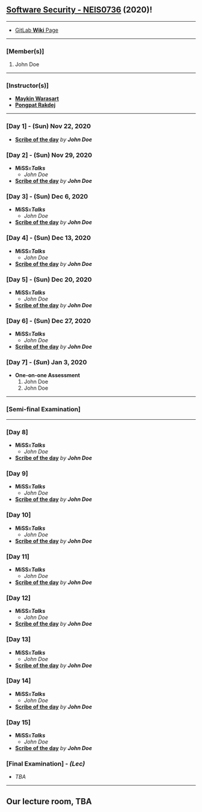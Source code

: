 ## **[Software Security - NEIS0736](../) (2020)**!

---

* [GitLab **Wiki** Page](https://gitlab.com/NEIS0736/2020/wikis/README)

---

### **[Member(s)]**

1. John Doe

---

### **[Instructor(s)]**
* **[Maykin Warasart](https://fb.me/maeklong)**
* **[Pongpat Rakdej](https://fb.me/pongpatrakdej)**

---

### [**Day 1**] - (Sun) **Nov 22,** 2020
*  **[Scribe of the day](https://gitlab.com/NEIS0736/2020/wikis/Scribe-of-Day-1)** *by **John Doe***

### [**Day 2**] - (Sun) **Nov 29,** 2020
*  **MiSS**x***Talks***
   * *John Doe*
*  **[Scribe of the day](https://gitlab.com/NEIS0736/2020/wikis/Scribe-of-Day-2)** *by **John Doe***

### [**Day 3**] - (Sun) **Dec 6,** 2020
*  **MiSS**x***Talks***
   * *John Doe*
*  **[Scribe of the day](https://gitlab.com/NEIS0736/2020/wikis/Scribe-of-Day-3)** *by **John Doe***

### [**Day 4**] - (Sun) **Dec 13,** 2020
*  **MiSS**x***Talks***
   * *John Doe*
*  **[Scribe of the day](https://gitlab.com/NEIS0736/2020/wikis/Scribe-of-Day-4)** *by **John Doe***

### [**Day 5**] - (Sun) **Dec 20,** 2020
*  **MiSS**x***Talks***
   * *John Doe*
*  **[Scribe of the day](https://gitlab.com/NEIS0736/2020/wikis/Scribe-of-Day-5)** *by **John Doe***

### [**Day 6**] - (Sun) **Dec 27,** 2020
*  **MiSS**x***Talks***
   * *John Doe*
*  **[Scribe of the day](https://gitlab.com/NEIS0736/2020/wikis/Scribe-of-Day-6)** *by **John Doe***

### [**Day 7**] - (***Sun***) **Jan 3,** 2020
*  **One-on-one Assessment**
	1. John Doe
	1. John Doe
    
---

### [**Semi-final Examination**] 

---

### [**Day 8**]
*  **MiSS**x***Talks***
   * *John Doe*
*  **[Scribe of the day](https://gitlab.com/NEIS0736/2020/wikis/Scribe-of-Day-8)** *by **John Doe***

### [**Day 9**]
*  **MiSS**x***Talks***
   * *John Doe*
*  **[Scribe of the day](https://gitlab.com/NEIS0736/2020/wikis/Scribe-of-Day-9)** *by **John Doe***

### [**Day 10**]
*  **MiSS**x***Talks***
   * *John Doe*
*  **[Scribe of the day](https://gitlab.com/NEIS0736/2020/wikis/Scribe-of-Day-10)** *by **John Doe***

### [**Day 11**]
*  **MiSS**x***Talks***
   * *John Doe*
*  **[Scribe of the day](https://gitlab.com/NEIS0736/2020/wikis/Scribe-of-Day-11)** *by **John Doe***

### [**Day 12**]
*  **MiSS**x***Talks***
   * *John Doe*
*  **[Scribe of the day](https://gitlab.com/NEIS0736/2020/wikis/Scribe-of-Day-12)** *by **John Doe***

### [**Day 13**]
*  **MiSS**x***Talks***
   * *John Doe*
*  **[Scribe of the day](https://gitlab.com/NEIS0736/2020/wikis/Scribe-of-Day-13)** *by **John Doe***

### [**Day 14**]
*  **MiSS**x***Talks***
   * *John Doe*
*  **[Scribe of the day](https://gitlab.com/NEIS0736/2020/wikis/Scribe-of-Day-14)** *by **John Doe***

### [**Day 15**]
*  **MiSS**x***Talks***
   * *John Doe*
*  **[Scribe of the day](https://gitlab.com/NEIS0736/2020/wikis/Scribe-of-Day-15)** *by **John Doe***

### [**Final Examination**] - *(Lec)*
* *TBA*

---
## Our lecture room, **TBA**
